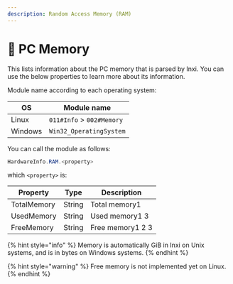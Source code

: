 ```yaml
---
description: Random Access Memory (RAM)
---
```


# 📄 PC Memory

This lists information about the PC memory that is parsed by Inxi. You can use the below properties to learn more about its information.

Module name according to each operating system:

| OS      | Module name               |
| ------- | ------------------------- |
| Linux   | `011#Info` > `002#Memory` |
| Windows | `Win32_OperatingSystem`   |

You can call the module as follows:

```csharp
HardwareInfo.RAM.<property>
```

which `<property>` is:

| Property    | Type   | Description      |
| ----------- | ------ | ---------------- |
| TotalMemory | String | Total memory1    |
| UsedMemory  | String | Used memory1 3   |
| FreeMemory  | String | Free memory1 2 3 |

{% hint style="info" %}
Memory is automatically GiB in Inxi on Unix systems, and is in bytes on Windows systems.
{% endhint %}

{% hint style="warning" %}
Free memory is not implemented yet on Linux.
{% endhint %}
